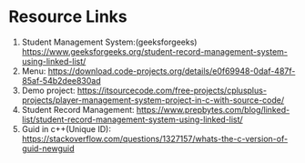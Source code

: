 # Resource Links
1. Student Management System:(geeksforgeeks) https://www.geeksforgeeks.org/student-record-management-system-using-linked-list/
2. Menu: https://download.code-projects.org/details/e0f69948-0daf-487f-85af-54b2dee830ad
3. Demo project: https://itsourcecode.com/free-projects/cplusplus-projects/player-management-system-project-in-c-with-source-code/
4. Student Record Management: https://www.prepbytes.com/blog/linked-list/student-record-management-system-using-linked-list/
5. Guid in c++(Unique ID): https://stackoverflow.com/questions/1327157/whats-the-c-version-of-guid-newguid

